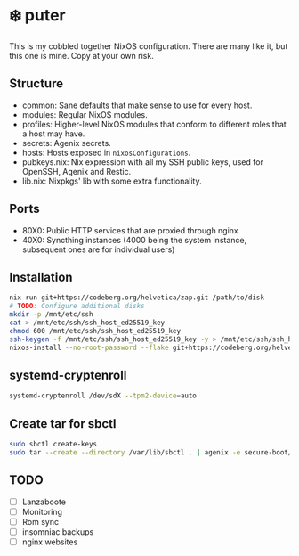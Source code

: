 # :snowflake: puter

This is my cobbled together NixOS configuration. There are many like it, but this one is mine. Copy at your own risk.

## Structure

- common: Sane defaults that make sense to use for every host.
- modules: Regular NixOS modules.
- profiles: Higher-level NixOS modules that conform to different roles that a host may have.
- secrets: Agenix secrets.
- hosts: Hosts exposed in `nixosConfigurations`.
- pubkeys.nix: Nix expression with all my SSH public keys, used for OpenSSH, Agenix and Restic.
- lib.nix: Nixpkgs' lib with some extra functionality.

## Ports

- 80X0: Public HTTP services that are proxied through nginx
- 40X0: Syncthing instances (4000 being the system instance, subsequent ones are for individual users)

## Installation

```bash
nix run git+https://codeberg.org/helvetica/zap.git /path/to/disk
# TODO: Configure additional disks
mkdir -p /mnt/etc/ssh
cat > /mnt/etc/ssh/ssh_host_ed25519_key
chmod 600 /mnt/etc/ssh/ssh_host_ed25519_key
ssh-keygen -f /mnt/etc/ssh/ssh_host_ed25519_key -y > /mnt/etc/ssh/ssh_host_ed25519_key.pub
nixos-install --no-root-password --flake git+https://codeberg.org/helvetica/puter.git#hostname
```

## systemd-cryptenroll

```bash
systemd-cryptenroll /dev/sdX --tpm2-device=auto
```

## Create tar for sbctl

```bash
sudo sbctl create-keys
sudo tar --create --directory /var/lib/sbctl . | agenix -e secure-boot/hostname.tar.age
```

## TODO

- [ ] Lanzaboote
- [ ] Monitoring
- [ ] Rom sync
- [ ] insomniac backups
- [ ] nginx websites
